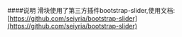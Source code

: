 ####说明
滑块使用了第三方插件bootstrap-slider,使用文档: [https://github.com/seiyria/bootstrap-slider](https://github.com/seiyria/bootstrap-slider)